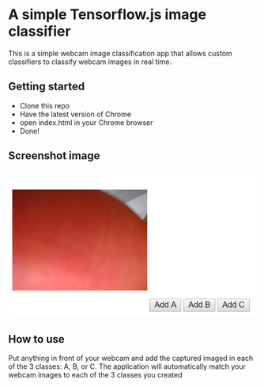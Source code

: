 # A simple Tensorflow.js image classifier
This is a simple webcam image classification app that allows custom classifiers to classify webcam images in real time.
## Getting started
* Clone this repo
* Have the latest version of Chrome
* open index.html in your Chrome browser
* Done! 

## Screenshot image
![alt text](https://github.com/arrovvx/tensorflowjs/blob/master/exampleimg.png)

## How to use
Put anything in front of your webcam and add the captured imaged in each of the 3 classes: A, B, or C. The application will automatically match your webcam images to each of the 3 classes you created 